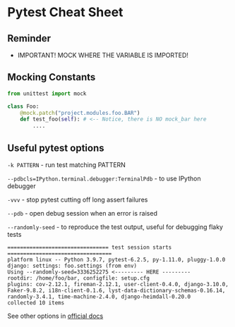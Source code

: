 # Pytest Cheat Sheet

## Reminder

- IMPORTANT! MOCK WHERE THE VARIABLE IS IMPORTED!

## Mocking Constants

```python
from unittest import mock

class Foo:
    @mock.patch("project.modules.foo.BAR")
    def test_foo(self): # <-- Notice, there is NO mock_bar here
        ....
```

## Useful pytest options

`-k PATTERN` - run test matching PATTERN

`--pdbcls=IPython.terminal.debugger:TerminalPdb` - to use IPython debugger 

`-vvv` - stop pytest cutting off long assert failures

`--pdb` - open debug session when an error is raised

`--randomly-seed` - to reproduce the test output, useful for debugging flaky tests

```
================================ test session starts =================================
platform linux -- Python 3.9.7, pytest-6.2.5, py-1.11.0, pluggy-1.0.0
django: settings: foo.settings (from env)
Using --randomly-seed=3336252275 <--------- HERE ---------
rootdir: /home/foo/bar, configfile: setup.cfg
plugins: cov-2.12.1, fireman-2.12.1, user-client-0.4.0, django-3.10.0, Faker-9.8.2, i18n-client-0.1.6, lyst-data-dictionary-schemas-0.16.14, randomly-3.4.1, time-machine-2.4.0, django-heimdall-0.20.0
collected 10 items  
```

See other options in [official docs](https://docs.pytest.org/en/6.2.x/reference.html#command-line-flags)
